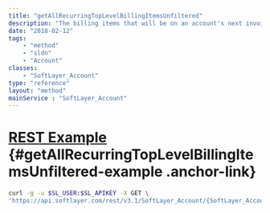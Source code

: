 ```yaml
---
title: "getAllRecurringTopLevelBillingItemsUnfiltered"
description: "The billing items that will be on an account's next invoice. Does not consider associated items."
date: "2018-02-12"
tags:
    - "method"
    - "sldn"
    - "Account"
classes:
    - "SoftLayer_Account"
type: "reference"
layout: "method"
mainService : "SoftLayer_Account"
---
```


# [REST Example](#getAllRecurringTopLevelBillingItemsUnfiltered-example) <a href="/article/rest/"><i class="fas fa-question"></i></a> {#getAllRecurringTopLevelBillingItemsUnfiltered-example .anchor-link} 
```bash
curl -g -u $SL_USER:$SL_APIKEY -X GET \
'https://api.softlayer.com/rest/v3.1/SoftLayer_Account/{SoftLayer_AccountID}/getAllRecurringTopLevelBillingItemsUnfiltered'
```
